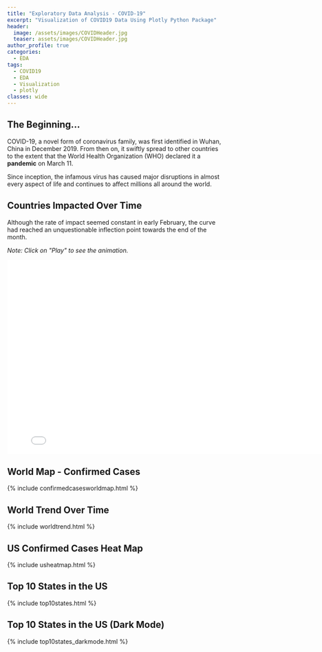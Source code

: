 ```yaml
---
title: "Exploratory Data Analysis - COVID-19"
excerpt: "Visualization of COVID19 Data Using Plotly Python Package"
header:
  image: /assets/images/COVIDHeader.jpg
  teaser: assets/images/COVIDHeader.jpg
author_profile: true
categories:
  - EDA
tags:
  - COVID19
  - EDA
  - Visualization
  - plotly
classes: wide
---
```

## The Beginning...
COVID-19, a novel form of coronavirus family, was first identified in Wuhan, China in December 2019. From then on, it swiftly spread to other countries to the extent that the World Health Organization (WHO) declared it a **pandemic** on March 11.

Since inception, the infamous virus has caused major disruptions in almost every aspect of life and continues to affect millions all around the world.

## Countries Impacted Over Time
Although the rate of impact seemed constant in early February, the curve had reached an unquestionable inflection point towards the end of the month.

*Note: Click on "Play" to see the animation.*
<iframe width="800" height="450" frameborder="0" scrolling="no" src="//plotly.com/~jatins/1.embed"></iframe>

## World Map - Confirmed Cases
{% include confirmedcasesworldmap.html %}

## World Trend Over Time
{% include worldtrend.html %}

## US Confirmed Cases Heat Map
{% include usheatmap.html %}

## Top 10 States in the US
{% include top10states.html %}

## Top 10 States in the US (Dark Mode)
{% include top10states_darkmode.html %}

<!--
<p> Race chart of the trend - </p>

<div class="flourish-embed flourish-bar-chart-race" data-src="visualisation/1873703" data-url="https://flo.uri.sh/visualisation/1873703/embed"><script src="https://public.flourish.studio/resources/embed.js"></script></div> -->
